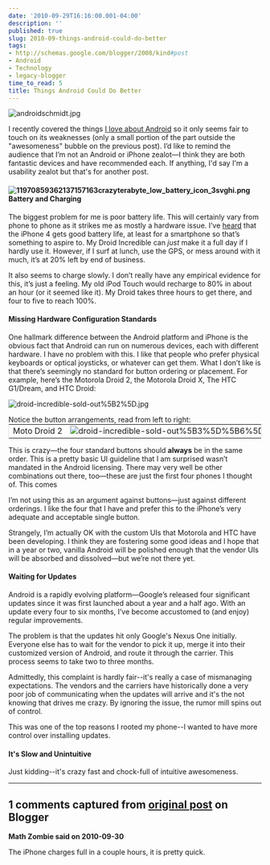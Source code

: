 ```yaml
---
date: '2010-09-29T16:16:00.001-04:00'
description: ''
published: true
slug: 2010-09-things-android-could-do-better
tags:
- http://schemas.google.com/blogger/2008/kind#post
- Android
- Technology
- legacy-blogger
time_to_read: 5
title: Things Android Could Do Better
---
```



![androidschmidt.jpg](androidschmidt.jpg)

I recently covered the things [I love about Android](../2010/2010-09-things-i-love-about-android.html) so it only seems fair to touch on its weaknesses (only a small portion of the part outside the &quot;awesomeness&quot; bubble on the previous post). I’d like to remind the audience that I’m not an Android or iPhone zealot—I think they are both fantastic devices and have recommended each. If anything, I'd say I'm a usability zealot but that's for another post.  <h4>![11970859362137157163crazyterabyte_low_battery_icon_3svghi.png](11970859362137157163crazyterabyte_low_battery_icon_3svghi.png)Battery and Charging</h4>

The biggest problem for me is poor battery life. This will certainly vary from phone to phone as it strikes me as mostly a hardware issue. I’ve [heard](http://www.macworld.com/article/152460/2010/07/iphone4_battery.html) that the iPhone 4 gets good battery life, at least for a smartphone so that’s something to aspire to. My Droid Incredible can *just* make it a full day if I hardly use it. However, if I surf at lunch, use the GPS, or mess around with it much, it’s at 20% left by end of business.

It also seems to charge slowly. I don’t really have any empirical evidence for this, it’s just a feeling. My old iPod Touch would recharge to 80% in about an hour (or it seemed like it). My Droid takes three hours to get there, and four to five to reach 100%.  <h4>Missing Hardware Configuration Standards</h4>

One hallmark difference between the Android platform and iPhone is the obvious fact that Android can run on numerous devices, each with different hardware. I have no problem with this. I like that people who prefer physical keyboards or optical joysticks, or whatever can get them. What I don’t like is that there’s seemingly no standard for button ordering or placement. For example, here’s the Motorola Droid 2, the Motorola Droid X, The HTC G1/Dream, and HTC Droid:  

![droid-incredible-sold-out%5B2%5D.jpg](droid-incredible-sold-out%5B2%5D.jpg) 

Notice the button arrangements, read from left to right:  <table border="0" cellpadding="2" cellspacing="0" nowrap="nowrap" style="border-bottom: #ddd 1px solid; border-left: #ddd 1px solid; margin: 0px auto; border-top: #ddd 1px solid; border-right: #ddd 1px solid;" width="50%"><tbody>     <tr>       <td nowrap="nowrap">Moto Droid 2</td>        <td nowrap="nowrap">![droid-incredible-sold-out%5B3%5D%5B6%5D.jpg](droid-incredible-sold-out%5B3%5D%5B6%5D.jpg)</td>        <td nowrap="nowrap">&#160;</td>        <td nowrap="nowrap">Home</td>        <td nowrap="nowrap">Menu</td>        <td nowrap="nowrap">Back</td>        <td nowrap="nowrap">Search</td>     </tr>   </tbody></table>

This is crazy—the four standard buttons should <strong>always</strong> be in the same order. This is a pretty basic UI guideline that I am surprised wasn’t mandated in the Android licensing. There may very well be other combinations out there, too—these are just the first four phones I thought of. This comes 

I’m not using this as an argument against buttons—just against different orderings. I like the four that I have and prefer this to the iPhone’s very adequate and acceptable single button. 

Strangely, I’m actually OK with the custom UIs that Motorola and HTC have been developing. I think they are fostering some good ideas and I hope that in a year or two, vanilla Android will be polished enough that the vendor UIs will be absorbed and dissolved—but we’re not there yet.  <h4>Waiting for Updates</h4>

Android is a rapidly evolving platform—Google’s released four significant updates since it was first launched about a year and a half ago. With an update every four to six months, I’ve become accustomed to (and enjoy) regular improvements.

The problem is that the updates hit only Google's Nexus One initially. Everyone else has to wait for the vendor to pick it up, merge it into their customized version of Android, and route it through the carrier. This process seems to take two to three months. 

Admittedly, this complaint is hardly fair--it's really a case of mismanaging expectations. The vendors and the carriers have historically done a very poor job of communicating when the updates will arrive and it's the not knowing that drives me crazy. By ignoring the issue, the rumor mill spins out of control.

This was one of the top reasons I rooted my phone--I wanted to have more control over installing updates.  <h4>It's Slow and Unintuitive</h4>

Just kidding--it's crazy fast and chock-full of intuitive awesomeness.

---

## 1 comments captured from [original post](https://blog.wassupy.com/2010/09/things-android-could-do-better.html) on Blogger

**Math Zombie said on 2010-09-30**

The iPhone charges full in a couple hours, it is pretty quick.


